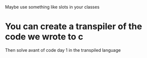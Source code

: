 Maybe use something like slots in your classes

# You can create a transpiler of the code we wrote to c

Then solve avant of code day 1 in the transpiled language
